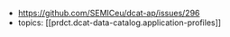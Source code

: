 
- https://github.com/SEMICeu/dcat-ap/issues/296
- topics: [[prdct.dcat-data-catalog.application-profiles]] 